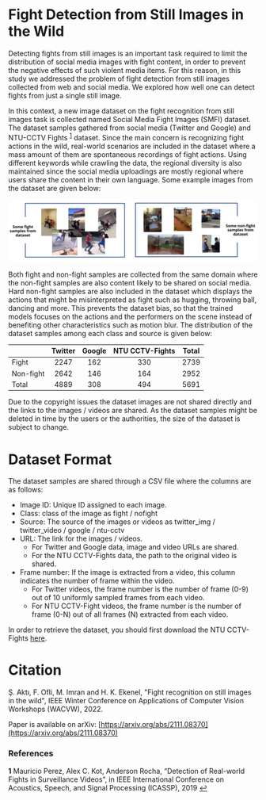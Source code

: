 # Fight Detection from Still Images in the Wild
Detecting fights from still images is an important task required to limit the distribution of social media images with fight content, in order to prevent the negative effects of such violent media items. For this reason, in this study we addressed the problem of fight detection from still images collected from web and social media. We explored how well one can detect fights from just a single still image. 

In this context, a new image dataset on the fight recognition from still images task is collected named Social Media Fight Images (SMFI) dataset. The dataset samples gathered from social media (Twitter and Google) and NTU-CCTV Fights <sup id="a1">[1](#f1)</sup> dataset. Since the main concern is recognizing fight actions in the wild, real-world scenarios are included in the dataset where a mass amount of them are spontaneous recordings of fight actions. Using different keywords while crawling the data, the regional diversity is also maintained since the social media uploadings are mostly regional where users share the content in their own language. Some example images from the dataset are given below:

![samples](https://github.com/sayibet/SMFI/blob/main/samples.png)

Both fight and non-fight samples are collected from the same domain where the non-fight samples are also content likely to be shared on social media. Hard non-fight samples are also included in the dataset which displays the actions that might be misinterpreted as fight such as hugging, throwing ball, dancing and more. This prevents the dataset bias, so that the trained models focuses on the actions and the performers on the scene instead of benefiting other characteristics such as motion blur. The distribution of the dataset samples among each class and source is given below:

|           | Twitter | Google  | NTU CCTV-Fights | Total |
|:--------- | :-----: | :-----: | :-------------: | :---: |
| Fight     |  2247   | 162     | 330             | 2739  |
| Non-fight |  2642   | 146     | 164             | 2952 |
| Total     |  4889   | 308     | 494             | 5691  |

Due to the copyright issues the dataset images are not shared directly and the links to the images / videos are shared. As the dataset samples might be deleted in time by the users or the authorities, the size of the dataset is subject to change. 

# Dataset Format
The dataset samples are shared through a CSV file where the columns are as follows:
- Image ID: Unique ID assigned to each image.
- Class: class of the image as fight / nofight
- Source: The source of the images or videos as twitter_img / twitter_video / google / ntu-cctv
- URL: The link for the images / videos.
  - For Twitter and Google data, image and video URLs are shared.
  - For the NTU CCTV-Fights data, the path to the original video is shared.
- Frame number: If the image is extracted from a video, this column indicates the number of frame within the video.
  - For Twitter videos, the frame number is the number of frame (0-9) out of 10 uniformly sampled frames from each video.
  - For NTU CCTV-Fight videos, the frame number is the number of frame (0-N) out of all frames (N) extracted from each video. 

In order to retrieve the dataset, you should first download the NTU CCTV-Fights [here](https://rose1.ntu.edu.sg/dataset/cctvFights/).

# Citation
Ş. Aktı, F. Ofli, M. Imran and H. K. Ekenel, "Fight recognition on still images in the wild", IEEE Winter Conference on Applications of Computer Vision Workshops (WACVW), 2022. 

Paper is available on arXiv: [https://arxiv.org/abs/2111.08370](https://arxiv.org/abs/2111.08370)


### References 

<b id="f1">1</b> Mauricio Perez, Alex C. Kot, Anderson Rocha, “Detection of Real-world Fights in Surveillance Videos”, in IEEE International Conference on Acoustics, Speech, and Signal Processing (ICASSP), 2019 [↩](#a1)
